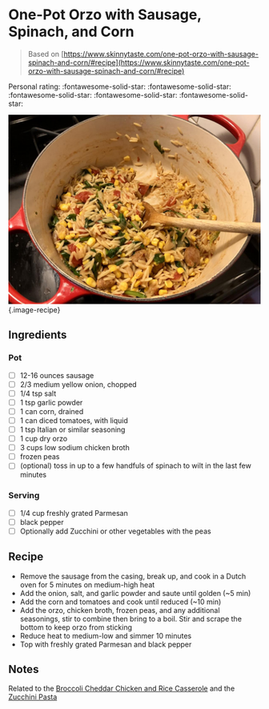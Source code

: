 # One-Pot Orzo with Sausage, Spinach, and Corn

> Based on [https://www.skinnytaste.com/one-pot-orzo-with-sausage-spinach-and-corn/#recipe](https://www.skinnytaste.com/one-pot-orzo-with-sausage-spinach-and-corn/#recipe)

<!-- {cts} rating=5; (User can specify rating on scale of 1-5) -->

Personal rating: :fontawesome-solid-star: :fontawesome-solid-star: :fontawesome-solid-star: :fontawesome-solid-star: :fontawesome-solid-star:

<!-- {cte} -->

<!-- {cts} name_image=one_pot_orzo_with_sausage_spinach_and_corn.jpeg; (User can specify image name) -->

![one_pot_orzo_with_sausage_spinach_and_corn.jpeg](./one_pot_orzo_with_sausage_spinach_and_corn.jpeg){.image-recipe}

<!-- {cte} -->

## Ingredients

### Pot

- [ ] 12-16 ounces sausage
- [ ] 2/3 medium yellow onion, chopped
- [ ] 1/4 tsp salt
- [ ] 1 tsp garlic powder
- [ ] 1 can corn, drained
- [ ] 1 can diced tomatoes, with liquid
- [ ] 1 tsp Italian or similar seasoning
- [ ] 1 cup dry orzo
- [ ] 3 cups low sodium chicken broth
- [ ] frozen peas
- [ ] (optional) toss in up to a few handfuls of spinach to wilt in the last few minutes

### Serving

- [ ] 1/4 cup freshly grated Parmesan
- [ ] black pepper
- [ ] Optionally add Zucchini or other vegetables with the peas

## Recipe

- Remove the sausage from the casing, break up, and cook in a Dutch oven for 5 minutes on medium-high heat
- Add the onion, salt, and garlic powder and saute until golden (~5 min)
- Add the corn and tomatoes and cook until reduced (~10 min)
- Add the orzo, chicken broth, frozen peas, and any additional seasonings, stir to combine then bring to a boil. Stir and scrape the bottom to keep orzo from sticking
- Reduce heat to medium-low and simmer 10 minutes
- Top with freshly grated Parmesan and black pepper

## Notes

Related to the [Broccoli Cheddar Chicken and Rice Casserole](../poultry/broccoli_cheddar_chicken_and_rice_casserole.md) and the [Zucchini Pasta](../pasta/pasta_with_corn_zucchini_and_tomatoes.md)
